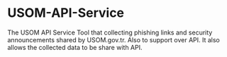 # USOM-API-Service
The USOM API Service Tool that collecting phishing links and security announcements shared by USOM.gov.tr. Also  ​​to support over API.  It also allows the collected data to be share with API.
